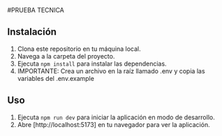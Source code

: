 #PRUEBA TECNICA

## Instalación

1. Clona este repositorio en tu máquina local.
2. Navega a la carpeta del proyecto.
3. Ejecuta `npm install` para instalar las dependencias.
4. IMPORTANTE: Crea un archivo en la raíz llamado .env y copia las variables del .env.example

## Uso

1. Ejecuta `npm run dev` para iniciar la aplicación en modo de desarrollo.
2. Abre [http://localhost:5173] en tu navegador para ver la aplicación.
